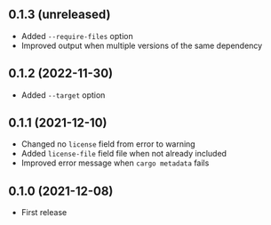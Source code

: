 ## 0.1.3 (unreleased)

- Added `--require-files` option
- Improved output when multiple versions of the same dependency

## 0.1.2 (2022-11-30)

- Added `--target` option

## 0.1.1 (2021-12-10)

- Changed no `license` field from error to warning
- Added `license-file` field file when not already included
- Improved error message when `cargo metadata` fails

## 0.1.0 (2021-12-08)

- First release
